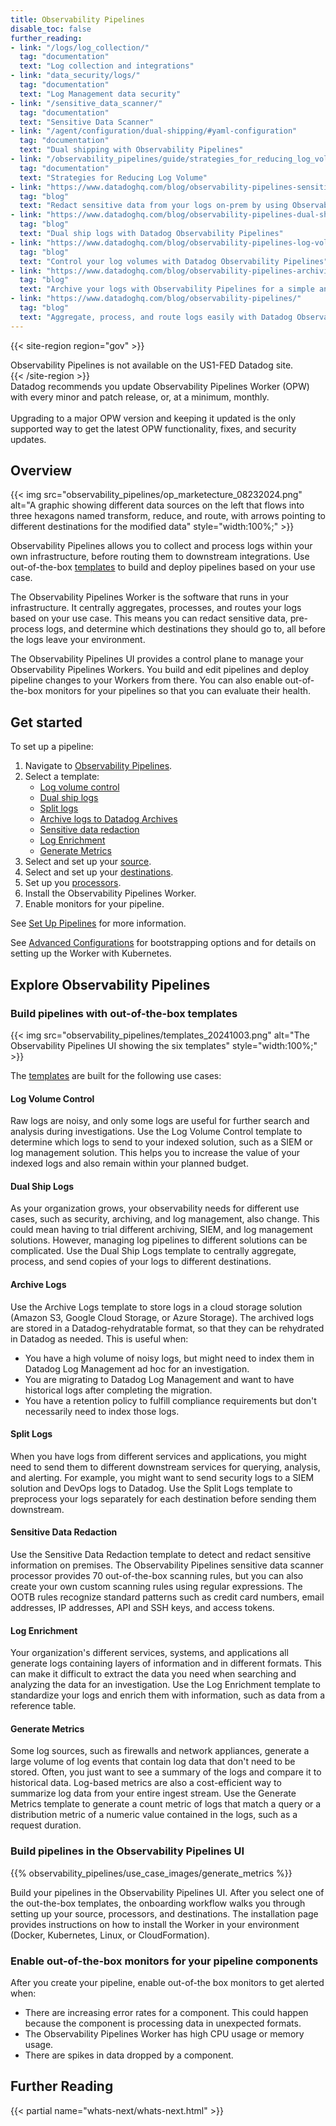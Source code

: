```yaml
---
title: Observability Pipelines
disable_toc: false
further_reading:
- link: "/logs/log_collection/"
  tag: "documentation"
  text: "Log collection and integrations"
- link: "data_security/logs/"
  tag: "documentation"
  text: "Log Management data security"
- link: "/sensitive_data_scanner/"
  tag: "documentation"
  text: "Sensitive Data Scanner"
- link: "/agent/configuration/dual-shipping/#yaml-configuration"
  tag: "documentation"
  text: "Dual shipping with Observability Pipelines"
- link: "/observability_pipelines/guide/strategies_for_reducing_log_volume/"
  tag: "documentation"
  text: "Strategies for Reducing Log Volume"
- link: "https://www.datadoghq.com/blog/observability-pipelines-sensitive-data-redaction/"
  tag: "blog"
  text: "Redact sensitive data from your logs on-prem by using Observability Pipelines"
- link: "https://www.datadoghq.com/blog/observability-pipelines-dual-ship-logs/"
  tag: "blog"
  text: "Dual ship logs with Datadog Observability Pipelines"
- link: "https://www.datadoghq.com/blog/observability-pipelines-log-volume-control/"
  tag: "blog"
  text: "Control your log volumes with Datadog Observability Pipelines"
- link: "https://www.datadoghq.com/blog/observability-pipelines-archiving/"
  tag: "blog"
  text: "Archive your logs with Observability Pipelines for a simple and affordable migration to Datadog"
- link: "https://www.datadoghq.com/blog/observability-pipelines/"
  tag: "blog"
  text: "Aggregate, process, and route logs easily with Datadog Observability Pipelines"
---
```


{{< site-region region="gov" >}}
<div class="alert alert-danger">Observability Pipelines is not available on the US1-FED Datadog site.</div>
{{< /site-region >}}

<div class="alert alert-info">
Datadog recommends you update Observability Pipelines Worker (OPW) with every minor and patch release, or, at a minimum, monthly. <br><br> Upgrading to a major OPW version and keeping it updated is the only supported way to get the latest OPW functionality, fixes, and security updates.
</div>

## Overview

{{< img src="observability_pipelines/op_marketecture_08232024.png" alt="A graphic showing different data sources on the left that flows into three hexagons named transform, reduce, and route, with arrows pointing to different destinations for the modified data" style="width:100%;" >}}

Observability Pipelines allows you to collect and process logs within your own infrastructure, before routing them to downstream integrations. Use out-of-the-box [templates](#start-building-pipelines-with-out-of-the-box-templates) to build and deploy pipelines based on your use case.

The Observability Pipelines Worker is the software that runs in your infrastructure. It centrally aggregates, processes, and routes your logs based on your use case. This means you can redact sensitive data, pre-process logs, and determine which destinations they should go to, all before the logs leave your environment.

The Observability Pipelines UI provides a control plane to manage your Observability Pipelines Workers. You build and edit pipelines and deploy pipeline changes to your Workers from there. You can also enable out-of-the-box monitors for your pipelines so that you can evaluate their health.

## Get started

To set up a pipeline:

1. Navigate to [Observability Pipelines][1].
1. Select a template:
    - [Log volume control][2]
    - [Dual ship logs][3]
    - [Split logs][4]
    - [Archive logs to Datadog Archives][5]
    - [Sensitive data redaction][6]
    - [Log Enrichment][7]
    - [Generate Metrics][8]
1. Select and set up your [source][9].
1. Select and set up your [destinations][10].
1. Set up you [processors][11].
1. Install the Observability Pipelines Worker.
1. Enable monitors for your pipeline.

See [Set Up Pipelines][12] for more information.

See [Advanced Configurations][13] for bootstrapping options and for details on setting up the Worker with Kubernetes.

## Explore Observability Pipelines

### Build pipelines with out-of-the-box templates

{{< img src="observability_pipelines/templates_20241003.png" alt="The Observability Pipelines UI showing the six templates" style="width:100%;" >}}

The [templates](#out-of-the-box-templates) are built for the following use cases:

#### Log Volume Control

Raw logs are noisy, and only some logs are useful for further search and analysis during investigations. Use the Log Volume Control template to determine which logs to send to your indexed solution, such as a SIEM or log management solution. This helps you to increase the value of your indexed logs and also remain within your planned budget.

#### Dual Ship Logs

As your organization grows, your observability needs for different use cases, such as security, archiving, and log management, also change. This could mean having to trial different archiving, SIEM, and log management solutions. However, managing log pipelines to different solutions can be complicated. Use the Dual Ship Logs template to centrally aggregate, process, and send copies of your logs to different destinations.

#### Archive Logs

Use the Archive Logs template to store logs in a cloud storage solution (Amazon S3, Google Cloud Storage, or Azure Storage). The archived logs are stored in a Datadog-rehydratable format, so that they can be rehydrated in Datadog as needed. This is useful when:

- You have a high volume of noisy logs, but might need to index them in Datadog Log Management ad hoc for an investigation.
- You are migrating to Datadog Log Management and want to have historical logs after completing the migration.
- You have a retention policy to fulfill compliance requirements but don't necessarily need to index those logs.

#### Split Logs

When you have logs from different services and applications, you might need to send them to different downstream services for querying, analysis, and alerting. For example, you might want to send security logs to a SIEM solution and DevOps logs to Datadog. Use the Split Logs template to preprocess your logs separately for each destination before sending them downstream.

#### Sensitive Data Redaction

Use the Sensitive Data Redaction template to detect and redact sensitive information on premises. The Observability Pipelines sensitive data scanner processor provides 70 out-of-the-box scanning rules, but you can also create your own custom scanning rules using regular expressions. The OOTB rules recognize standard patterns such as credit card numbers, email addresses, IP addresses, API and SSH keys, and access tokens.

#### Log Enrichment

Your organization's different services, systems, and applications all generate logs containing layers of information and in different formats. This can make it difficult to extract the data you need when searching and analyzing the data for an investigation. Use the Log Enrichment template to standardize your logs and enrich them with information, such as data from a reference table.

#### Generate Metrics

Some log sources, such as firewalls and network appliances, generate a large volume of log events that contain log data that don't need to be stored. Often, you just want to see a summary of the logs and compare it to historical data. Log-based metrics are also a cost-efficient way to summarize log data from your entire ingest stream. Use the Generate Metrics template to generate a count metric of logs that match a query or a distribution metric of a numeric value contained in the logs, such as a request duration.

### Build pipelines in the Observability Pipelines UI

{{% observability_pipelines/use_case_images/generate_metrics %}}

Build your pipelines in the Observability Pipelines UI. After you select one of the out-the-box templates, the onboarding workflow walks you through setting up your source, processors, and destinations. The installation page provides instructions on how to install the Worker in your environment (Docker, Kubernetes, Linux, or CloudFormation).

### Enable out-of-the-box monitors for your pipeline components

After you create your pipeline, enable out-of-the box monitors to get alerted when:

- There are increasing error rates for a component. This could happen because the component is processing data in unexpected formats.
- The Observability Pipelines Worker has high CPU usage or memory usage.
- There are spikes in data dropped by a component.

## Further Reading

{{< partial name="whats-next/whats-next.html" >}}

[1]: https://app.datadoghq.com/observability-pipelines
[2]: /observability_pipelines/log_volume_control/
[3]: /observability_pipelines/dual_ship_logs/
[4]: /observability_pipelines/split_logs/
[5]: /observability_pipelines/archive_logs/
[6]: /observability_pipelines/sensitive_data_redaction/
[7]: /observability_pipelines/log_enrichment/
[8]: /observability_pipelines/set_up_pipelines/generate_metrics/
[9]: /observability_pipelines/sources/
[10]: /observability_pipelines/destinations/
[11]: /observability_pipelines/processors/
[12]: /observability_pipelines/set_up_pipelines/
[13]: /observability_pipelines/advanced_configurations/
